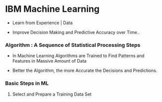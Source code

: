 # IBM Machine Learning

- Learn from Experience | Data 

- Improve Decision Making and Predictive Accuracy over Time..

### Algorithm : A Sequence of Statistical Processing Steps

- In Machine Learning Algorithms are Trained to Find Patterns and Features in Massive Amount of Data 

- Better the Algorithm, the more Accurate the Decisions and Predictions.


### Basic Steps in ML

1. Select and Prepare a Training Data Set 
